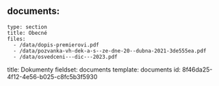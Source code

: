 documents:
  -
    type: section
    title: Obecné
    files:
      - /data/dopis-premierovi.pdf
      - /data/pozvanka-vh-dek-a-s--ze-dne-20--dubna-2021-3de555ea.pdf
      - /data/osvedceni---dic---2023.pdf
title: Dokumenty
fieldset: documents
template: documents
id: 8f46da25-4f12-4e56-b025-c8fc5b3f5930
